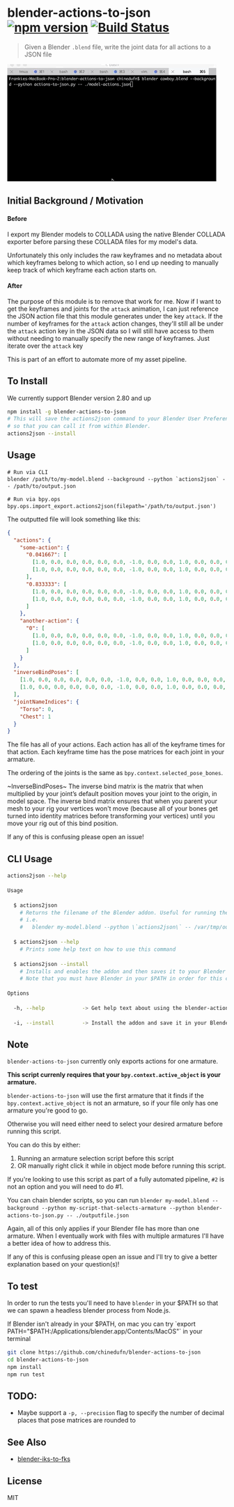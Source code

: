 blender-actions-to-json [![npm version](https://badge.fury.io/js/blender-actions-to-json.svg)](http://badge.fury.io/js/blender-actions-to-json) [![Build Status](https://travis-ci.org/chinedufn/blender-actions-to-json.svg?branch=master)](https://travis-ci.org/chinedufn/blender-actions-to-json)
===============

> Given a Blender `.blend` file, write the joint data for all actions to a JSON file

![Example Gif](example-gif.gif)

## Initial Background / Motivation

#### Before

I export my Blender models to COLLADA using the native Blender COLLADA exporter before parsing these COLLADA files for my model's data.

Unfortunately this only includes the raw keyframes and no metadata about which keyframes belong to which action,
so I end up needing to manually keep track of which keyframe each action starts on.

#### After

The purpose of this module is to remove that work for me. Now if I want to get the keyframes and joints for the `attack` animation, I can just
reference the JSON action file that this module generates under the key `attack`.
If the number of keyframes for the `attack` action changes, they'll still all be under the `attack` action key in the JSON data so
I will still have access to them without needing to manually specify the new range of keyframes. Just iterate over the `attack` key

This is part of an effort to automate more of my asset pipeline.

## To Install

We currently support Blender version 2.80 and up

```sh
npm install -g blender-actions-to-json
# This will save the actions2json command to your Blender User Preferences
# so that you can call it from within Blender.
actions2json --install
```

## Usage

```
# Run via CLI
blender /path/to/my-model.blend --background --python `actions2json` -- /path/to/output.json
```

```
# Run via bpy.ops
bpy.ops.import_export.actions2json(filepath='/path/to/output.json')
```

The outputted file will look something like this:

```json
{
  "actions": {
    "some-action": {
      "0.041667": [
        [1.0, 0.0, 0.0, 0.0, 0.0, 0.0, -1.0, 0.0, 0.0, 1.0, 0.0, 0.0, 0.0, 0.0, 0.0, 1.0],
        [1.0, 0.0, 0.0, 0.0, 0.0, 0.0, -1.0, 0.0, 0.0, 1.0, 0.0, 0.0, 0.0, 0.0, 0.0, 1.0],
      ],
      "0.833333": [
        [1.0, 0.0, 0.0, 0.0, 0.0, 0.0, -1.0, 0.0, 0.0, 1.0, 0.0, 0.0, 0.0, 0.0, 0.0, 1.0],
        [1.0, 0.0, 0.0, 0.0, 0.0, 0.0, -1.0, 0.0, 0.0, 1.0, 0.0, 0.0, 0.0, 0.0, 0.0, 1.0]
      ]
    },
    "another-action": {
      "0": [
        [1.0, 0.0, 0.0, 0.0, 0.0, 0.0, -1.0, 0.0, 0.0, 1.0, 0.0, 0.0, 0.0, 0.0, 0.0, 1.0],
        [1.0, 0.0, 0.0, 0.0, 0.0, 0.0, -1.0, 0.0, 0.0, 1.0, 0.0, 0.0, 0.0, 0.0, 0.0, 1.0],
      ]
    }
  },
  "inverseBindPoses": [
    [1.0, 0.0, 0.0, 0.0, 0.0, 0.0, -1.0, 0.0, 0.0, 1.0, 0.0, 0.0, 0.0, 0.0, 0.0, 1.0],
    [1.0, 0.0, 0.0, 0.0, 0.0, 0.0, -1.0, 0.0, 0.0, 1.0, 0.0, 0.0, 0.0, 0.0, 0.0, 1.0]
  ],
  "jointNameIndices": {
    "Torso": 0,
    "Chest": 1
  }
}
```

The file has all of your actions. Each action has all of the keyframe times for that action.
Each keyframe time has the pose matrices for each joint in your armature.

The ordering of the joints is the same as `bpy.context.selected_pose_bones`.

~InverseBindPoses~
The inverse bind matrix is the matrix that when multiplied by your joint’s default position moves your joint to the origin, in model space. The inverse bind matrix ensures that when you parent your mesh to your rig your vertices won't move (because all of your bones get turned into identity matrices before transforming your vertices) until you move your rig out of this bind position.

If any of this is confusing please open an issue!

## CLI Usage

```sh
actions2json --help

Usage

  $ actions2json
    # Returns the filename of the Blender addon. Useful for running the addon via CLI
    # i.e.
    #   blender my-model.blend --python \`actions2json\` -- /var/tmp/output-file.json

  $ actions2json --help
    # Prints some help text on how to use this command

  $ actions2json --install
    # Installs and enables the addon and then saves it to your Blender user preferences
    # Note that you must have Blender in your $PATH in order for this command to work

Options

  -h, --help            -> Get help text about using the blender-actions-to-json CLI

  -i, --install         -> Install the addon and save it in your Blender

```

## Note

`blender-actions-to-json` currently only exports actions for one armature.

**This script currenly requires that your `bpy.context.active_object` is your armature.**

`blender-actions-to-json` will use the first armature that it finds if the `bpy.context.active_object` is not an armature,
so if your file only has one armature you're good to go.

Otherwise you will need either need to select your desired armature before running this script.

You can do this by either:

1. Running an armature selection script before this script
2. OR manually right click it while in object mode before running this script.

If you're looking to use this script as part of a fully automated pipeline, `#2` is not an option and you will need to do #1.

You can chain blender scripts, so you can run `blender my-model.blend --background --python my-script-that-selects-armature --python blender-actions-to-json.py -- ./outputfile.json`

Again, all of this only applies if your Blender file has more than one armature. When I eventually work with files with multiple armatures I'll have a better
idea of how to address this.

If any of this is confusing please open an issue and I'll try to give a better explanation based on your question(s)!

## To test

In order to run the tests you'll need to have `blender` in your $PATH so that we can spawn a headless blender process from Node.js.

If Blender isn't already in your $PATH, on mac you can try `export PATH="$PATH:/Applications/blender.app/Contents/MacOS"` in your terminal

```sh
git clone https://github.com/chinedufn/blender-actions-to-json
cd blender-actions-to-json
npm install
npm run test
```

## TODO:

- Maybe support a `-p, --precision` flag to specify the number of decimal places that pose matrices are rounded to

## See Also

- [blender-iks-to-fks](https://github.com/chinedufn/blender-iks-to-fks)

## License

MIT
